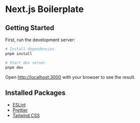 # Next.js Boilerplate

## Getting Started

First, run the development server:

```bash
# Install dependencies
pnpm install

# Start dev server
pnpm dev
```

Open [http://localhost:3000](http://localhost:3000) with your browser to see the result.

## Installed Packages

- [ESLint](https://eslint.org/)
- [Prettier](https://prettier.io/)
- [Tailwind CSS](https://tailwindcss.com/)
